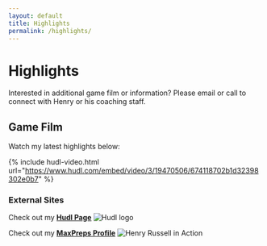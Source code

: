 ```yaml
---
layout: default
title: Highlights
permalink: /highlights/
---
```

# Highlights

Interested in additional game film or information? Please email or call to connect with Henry or his coaching staff.

## Game Film

Watch my latest highlights below:

{% include hudl-video.html url="https://www.hudl.com/embed/video/3/19470506/674118702b1d32398302e0b7" %}

### External Sites
 
Check out my [**Hudl Page**](https://www.hudl.com/profile/19470506/Henry-Russell)
![Hudl logo](https://static.hudl.com/craft/toolkit/logos/Hudl-Logo-Inverted.png)

Check out my [**MaxPreps Profile**](https://www.maxpreps.com/pa/bethlehem/bethlehem-catholic-hawks/athletes/henry-russell/?careerid=6akpsa601hjh1)
![Henry Russell in Action](https://asset.maxpreps.io/includes/images/apps/maxapp_icon_v2.png)